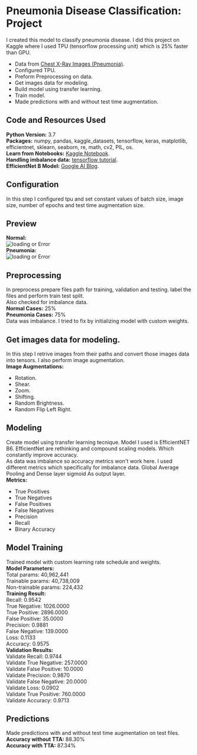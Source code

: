 # Pneumonia Disease Classification: Project 
I created this model to classify pneumonia disease. I did this project on Kaggle where I used TPU (tensorflow processing unit) which is 25% faster than GPU.
* Data from [Chest X-Ray Images (Pneumonia)](https://www.kaggle.com/paultimothymooney/chest-xray-pneumonia).
* Configured TPU.
* Preform Preprocessing on data.
* Get images data for modeling.
* Build model using transfer learning.
* Train model.
* Made predictions with and without test time augmentation.
## Code and Resources Used
**Python Version:** 3.7 <br>
**Packages:** numpy, pandas, kaggle_datasets, tensorflow, keras, matplotlib, efficientnet, sklearn, seaborn, re, math, cv2, PIL, os.<br>
**Learn from Notebooks:** [Kaggle Notebook](https://www.kaggle.com/agentauers/incredible-tpus-finetune-effnetb0-b6-at-once). <br>
**Handling imbalance data:** [tensorflow tutorial](https://www.tensorflow.org/tutorials/structured_data/imbalanced_data). <br>
**EfficientNet B Model:** [Google AI Blog](https://ai.googleblog.com/2019/05/efficientnet-improving-accuracy-and.html#:~:text=EfficientNet%3A%20Improving%20Accuracy%20and%20Efficiency%20through%20AutoML%20and%20Model%20Scaling,-Wednesday%2C%20May%2029&text=Powered%20by%20this%20novel%20scaling,efficiency%20(smaller%20and%20faster)).
## Configuration
In this step I configured tpu and set constant values of batch size, image size, number of epochs and test time augmentation size.
## Preview
**Normal:**<br>
![loading or Error](https://github.com/zeeshan-akram/Pneumonia-disease-detection-deep-learning/blob/master/normal.png)<br>
**Pneumonia:**<br>
![loading or Error](https://github.com/zeeshan-akram/Pneumonia-disease-detection-deep-learning/blob/master/pneumonia.png)
## Preprocessing
In preprocess prepare files path for training, validation and testing. label the files and perform train test split. <br>
Also checked for imbalance data.<br>
**Normal Cases:** 25% <br>
**Pneumonia Cases:** 75%<br>
Data was imbalance. I tried to fix by initializing model with custom weights.
## Get images data for modeling.
In this step I retrive images from their paths and convert those images data into tensors. I also perform image augmentation.<br>
**Image Augmentations:**<br>
* Rotation.
* Shear.
* Zoom.
* Shifting.
* Random Brightness.
* Random Flip Left Right.
## Modeling
Create model using transfer learning tecnique. Model I used is EfficientNET B6. EfficientNet are rethinking and compound scaling models. Which constantly improve accuracy.<br>
As data was imbalance so accuracy metrics won't work here. I used different metrics which specifically for imbalance data. Global Average Pooling and Dense layer sigmoid As output layer.<br>
**Metrics:**<br>
* True Positives
* True Negatives
* False Positives
* False Negatives
* Precision
* Recall
* Binary Accuracy
## Model Training
Trained model with custom learning rate schedule and weights.<br>
**Model Parameters:**<br>
Total params: 40,962,441<br>
Trainable params: 40,738,009<br>
Non-trainable params: 224,432<br>
**Training Result:**<br>
Recall: 0.9542<br> 
True Negative: 1026.0000<br>
True Positive: 2896.0000 <br>
False Positive: 35.0000<br> 
Precision: 0.9881 <br> 
False Negative: 139.0000<br>
Loss: 0.1133 <br>
Accuracy: 0.9575 <br> 
**Validation Results:**<br>
Validate Recall: 0.9744<br> 
Validate True Negative: 257.0000 <br> 
Validate False Positive: 10.0000 <br>
Validate Precision: 0.9870 <br>
Validate False Negative: 20.0000 <br>
Validate Loss: 0.0902<br>
Validate True Positive: 760.0000 <br> 
Validate Accuracy: 0.9713 <br>
## Predictions
Made predictions with and without test time augmentation on test files. <br>
**Accuracy without TTA:** 88.30% <br>
**Accuracy with TTA:** 87.34%
